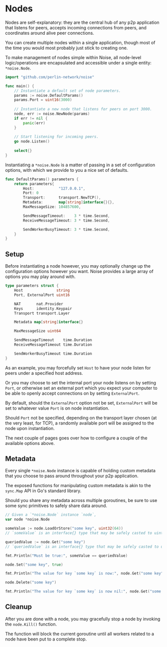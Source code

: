 # Nodes

Nodes are self-explanatory: they are the central hub of any p2p application that listens for peers, accepts incoming connections from peers, and coordinates around alive peer connections.

You can create multiple nodes within a single application, though most of the time you would most probably just stick to creating one.

To make management of nodes simple within Noise, all node-level logic/operations are encapsulated and accessible under a single entity: `*noise.Node`.

```go
import "github.com/perlin-network/noise"

func main() {
	// Instantiate a default set of node parameters.
	params := noise.DefaultParams()
	params.Port = uint16(3000)
	
	// Instantiate a new node that listens for peers on port 3000.
	node, err := noise.NewNode(params)
	if err != nil {
		panic(err)
	}
	
	// Start listening for incoming peers.
	go node.Listen()
	
	select{}
}
```

Instantiating a `*noise.Node` is a matter of passing in a set of configuration options, with which we provide to you a nice set of defaults.

```go
func DefaultParams() parameters {
	return parameters{
		Host:           "127.0.0.1",
		Port: 0
		Transport:      transport.NewTCP(),
		Metadata:       map[string]interface{}{},
		MaxMessageSize: 104857600,

		SendMessageTimeout:    3 * time.Second,
		ReceiveMessageTimeout: 3 * time.Second,

		SendWorkerBusyTimeout: 3 * time.Second,
	}
}
```

## Setup

Before instantiating a node however, you may optionally change up the configuration options however you want. Noise provides a large array of options you may play around with.

```go
type parameters struct {
	Host               string
	Port, ExternalPort uint16

	NAT       nat.Provider
	Keys      identity.Keypair
	Transport transport.Layer

	Metadata map[string]interface{}

	MaxMessageSize uint64

	SendMessageTimeout    time.Duration
	ReceiveMessageTimeout time.Duration

	SendWorkerBusyTimeout time.Duration
}
```

As an example, you may forcefully set `Host` to have your node listen for peers under a specified host address.

Or you may choose to set the internal port your node listens on by setting `Port`, or otherwise set an external port which you expect your computer to be able to openly accept connections on by setting `ExternalPort`.

By default, should the `ExternalPort` option not be set, `ExternalPort` will be set to whatever value `Port` is on node instantiation.

Should `Port` not be specified, depending on the transport layer chosen (at the very least, for TCP), a randomly available port will be assigned to the node upon instantiation.

The next couple of pages goes over how to configure a couple of the available options above.

## Metadata

Every single `*noise.Node` instance is capable of holding custom metadata that you choose to pass around throughout your p2p application.

The exposed functions for manipulating custom metadata is akin to the `sync.Map` API in Go's standard library.

Should you share any metadata across multiple goroutines, be sure to use some sync primitives to safely share data around.

```go
// Given a `*noise.Node` instance `node`,
var node *noise.Node

someValue := node.LoadOrStore("some key", uint32(64))
// `someValue` is an interface{} type that may be safely casted to uint32

queriedValue := node.Get("some key")
// `queriedValue` is an interface{} type that may be safely casted to uint32

fmt.Println("Must be true:", someValue == queriedValue)

node.Set("some key", true)

fmt.Println("The value for key `some key` is now:", node.Get("some key"))

node.Delete("some key")

fmt.Println("The value for key `some key` is now nil:", node.Get("some key"))
```

## Cleanup

After you are done with a node, you may gracefully stop a node by invoking the `node.Kill()` function.

The function will block the current goroutine until all workers related to a node have been put to a complete stop.
